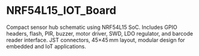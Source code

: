 # NRF54L15_IOT_Board
Compact sensor hub schematic using NRF54L15 SoC. Includes GPIO headers, flash, PIR, buzzer, motor driver, SWD, LDO regulator, and barcode reader interface. JST connectors, 45×45 mm layout, modular design for embedded and IoT applications. 
